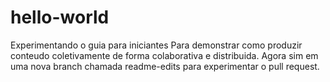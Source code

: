 # hello-world
Experimentando o guia para iniciantes
Para demonstrar como produzir conteudo coletivamente de forma colaborativa e distribuida.
Agora sim em uma nova branch chamada readme-edits para experimentar o pull request.
